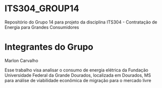 # ITS304_GROUP14
Repositório do Grupo 14 para projeto da disciplina ITS304 - Contratação de Energia para Grandes Consumidores

# Integrantes do Grupo
Marlon Carvalho

Esse trabalho visa analisar o consumo de energia elétrica da Fundação Universidade Federal da Grande Dourados, localizada em Dourados, MS para análise de viabilidade econômica de migração para o mercado livre
